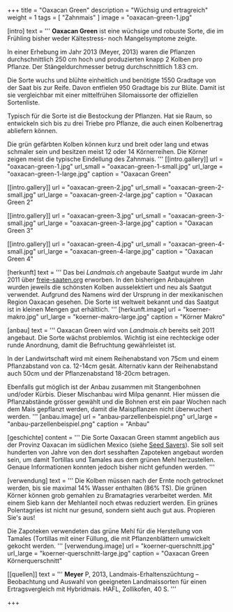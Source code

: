 +++
title = "Oaxacan Green"
description = "Wüchsig und ertragreich"
weight = 1
tags = [ "Zahnmais" ]
image = "oaxacan-green-1.jpg"

[intro]
  text = '''
**Oaxacan Green** ist eine wüchsige und robuste Sorte, die im Frühling bisher weder Kältestress- noch Mangelsymptome zeigte.

In einer Erhebung im Jahr 2013 (Meyer, 2013) waren die Pflanzen durchschnittlich 250 cm hoch und produzierten knapp 2 Kolben pro Pflanze. Der Stängeldurchmesser betrug durchschnittlich 1.83 cm.

Die Sorte wuchs und blühte einheitlich und benötigte 1550 Gradtage von der Saat bis zur Reife. Davon entfielen 950 Gradtage bis zur Blüte. Damit ist sie vergleichbar mit einer mittelfrühen Silomaissorte der offiziellen Sortenliste.

Typisch für die Sorte ist die Bestockung der Pflanzen. Hat sie Raum, so entwickeln sich bis zu drei Triebe pro Pflanze, die auch einen Kolbenertrag abliefern können.

Die grün gefärbten Kolben können kurz und breit oder lang und etwas schmaler sein und besitzen meist 12 oder 14 Körnerreihen. Die Körner zeigen meist die typische Eindellung des Zahnmais.
'''
  [[intro.gallery]]
    url = "oaxacan-green-1.jpg"
    url_small = "oaxacan-green-1-small.jpg"
    url_large = "oaxacan-green-1-large.jpg"
    caption = "Oaxacan Green"

  [[intro.gallery]]
    url = "oaxacan-green-2.jpg"
    url_small = "oaxacan-green-2-small.jpg"
    url_large = "oaxacan-green-2-large.jpg"
    caption = "Oaxacan Green 2"

  [[intro.gallery]]
    url = "oaxacan-green-3.jpg"
    url_small = "oaxacan-green-3-small.jpg"
    url_large = "oaxacan-green-3-large.jpg"
    caption = "Oaxacan Green 3"

  [[intro.gallery]]
    url = "oaxacan-green-4.jpg"
    url_small = "oaxacan-green-4-small.jpg"
    url_large = "oaxacan-green-4-large.jpg"
    caption = "Oaxacan Green 4"


[herkunft]
  text = '''
Das bei *Landmais.ch* angebaute Saatgut wurde im Jahr 2011 über [freie-saaten.org](http://www.freie-saaten.org/) erworben. In den bisherigen Anbaujahren wurden jeweils die schönsten Kolben ausselektiert und neu als Saatgut verwendet. Aufgrund des Namens wird der Ursprung in der mexikanischen Region Oaxacan gesehen. Die Sorte ist weltweit bekannt und das Saatgut ist in kleinen Mengen gut erhältlich.
'''
  [herkunft.image]
    url = "koerner-makro.jpg"
    url_large = "koerner-makro-large.jpg"
    caption = "Körner Makro"


[anbau]
  text = '''
Oaxacan Green wird von *Landmais.ch* bereits seit 2011 angebaut. Die Sorte wächst problemlos. Wichtig ist eine rechteckige oder runde Anordnung, damit die Befruchtung gewährleistet ist.

In der Landwirtschaft wird mit einem Reihenabstand von 75cm und einem Pflanzabstand von ca. 12-14cm gesät. Alternativ kann der Reihenabstand auch 50cm und der Pflanzenabstand 18-20cm betragen.

Ebenfalls gut möglich ist der Anbau zusammen mit Stangenbohnen und/oder Kürbis. Dieser Mischanbau wird Milpa genannt. Hier müssen die Pflanzabstände grösser gewählt und die Bohnen erst ein paar Wochen nach dem Mais gepflanzt werden, damit die Maispflanzen nicht überwuchert werden.
'''
  [anbau.image]
    url = "anbau-parzellenbeispiel.png"
    url_large = "anbau-parzellenbeispiel.png"
    caption = "Anbau"


[geschichte]
  content = '''
Die Sorte Oaxacan Green stammt angeblich aus der Provinz Oaxacan im südlichen Mexico (siehe [Seed Savers](http://www.seedsavers.org/onlinestore/corn/Corn-Oaxacan-Green-Dent.html)). Sie soll seit hunderten von Jahre von den dort sesshaften Zapoteken angebaut worden sein, um damit Tortillas und Tamales aus dem grünen Mehl herzustellen. Genaue Informationen konnten jedoch bisher nicht gefunden werden.
'''


[verwendung]
  text = '''
Die Kolben müssen nach der Ernte noch getrocknet werden, bis sie maximal 14% Wasser enthalten (86% TS). Die grünen Körner können grob gemahlen zu Bramatagries verarbeitet werden. Mit einem Sieb kann der Mehlanteil noch etwas reduziert werden. Ein grünes Polentagries ist nicht nur gesund, sondern sieht auch gut aus. Propieren Sie's aus!

Die Zapoteken verwendeten das grüne Mehl für die Herstellung von Tamales (Tortillas mit einer Füllung, die mit Pflanzenblättern umwickelt gekocht werden.
'''
  [verwendung.image]
    url = "koerner-querschnitt.jpg"
    url_large = "koerner-querschnitt-large.jpg"
    caption = "Oaxacan Green Körnerquerschnitt"


[[quellen]]
  text = '''
**Meyer** P, 2013, Landmais-Erhaltenszüchtung – Beobachtung und Auswahl von geeigneten Landmaissorten für einen Ertragsvergleich mit Hybridmais. HAFL, Zollikofen, 40 S.
'''

+++
